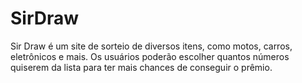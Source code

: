 # SirDraw

Sir Draw é um site de sorteio de diversos itens, como motos, carros, eletrônicos e mais. Os usuários poderão escolher quantos números quiserem da lista para ter mais chances de conseguir o prêmio.
